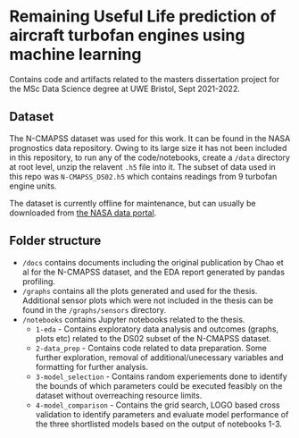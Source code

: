 # Remaining Useful Life prediction of aircraft turbofan engines using machine learning

Contains code and artifacts related to the masters dissertation project for the MSc Data Science degree at UWE Bristol, Sept 2021-2022. 

## Dataset 
The N-CMAPSS dataset was used for this work. It can be found in the NASA prognostics data repository. Owing to its large size it has not been included in this repository, to run any of the code/notebooks, create a `/data` directory at root level, unzip the relavent `.h5` file into it. 
The subset of data used in this repo was `N-CMAPSS_DS02.h5` which contains readings from 9 turbofan engine units.

The dataset is currently offline for maintenance, but can usually be downloaded from [the NASA data portal](https://data.nasa.gov/dataset/C-MAPSS-Aircraft-Engine-Simulator-Data/xaut-bemq).

## Folder structure
* `/docs` contains documents including the original publication by Chao et al for the N-CMAPSS dataset, and the EDA report generated by pandas profiling.
* `/graphs` contains all the plots generated and used for the thesis. Additional sensor plots which were not included in the thesis can be found in the `/graphs/sensors` directory.
* `/notebooks` contains Jupyter notebooks related to the thesis. 
    * `1-eda` - Contains exploratory data analysis and outcomes (graphs, plots etc) related to the DS02 subset of the N-CMAPSS dataset.
    * `2-data_prep` - Contains code related to data preparation. Some further exploration, removal of additional/unecessary variables and formatting for further analysis.
    * `3-model_selection` - Contains random experiements done to identify the bounds of which parameters could be executed feasibly on the dataset without overreaching resource limits.
    * `4-model_comparison` - Contains the grid search, LOGO based cross validation to identify parameters and evaluate model performance of the three shortlisted models based on the output of notebooks 1-3.
